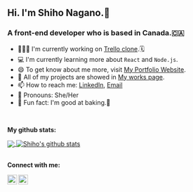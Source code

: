 ## Hi. I'm Shiho Nagano.👋
### A front-end developer who is based in Canada.🇨🇦

- 🏃🏻‍♀️ I'm currently working on [Trello clone](https://github.com/Shiho317/Trello).🗓
- 💻 I'm currently learning more about `React` and `Node.js`.
- 😄 To get know about me more, visit [My Portfolio Website](https://shiho-nagano.com/).
- 📒 All of my projects are showed in [My works page](https://shiho-nagano.com/work).
- 📫 How to reach me: [LinkedIn](https://www.linkedin.com/in/shiho-nagano-b7518b21b), [Email](mailto:shihonagano9797@gmail.com?subject=[GitHub]%20Source%20Han%20Sans)
- 👤 Pronouns: She/Her
- 🤩 Fun fact: I'm good at baking.🥐

<br/>

**My github stats:**

<a href="https://github.com/Shiho317">
  <img align="center" src="https://github-readme-stats.vercel.app/api/top-langs/?username=Shiho317&theme=light&hide_langs_below=1" />
</a>
<a href="https://github.com/Shiho317">
  <img align="center" src="https://github-readme-stats.vercel.app/api?username=Shiho317&show_icons=true&theme=light&line_height=27" alt="Shiho's github stats" />
</a>

<br/>
<br/>

**Connect with me:**

<a href="https://www.linkedin.com/in/shiho-nagano-b7518b21b">
  <img align="left" alt="Shiho's linkedin" width="22px" src="https://cdn.jsdelivr.net/npm/simple-icons@v3/icons/linkedin.svg" />
</a>
<a href="https://github.com/Shiho317">
  <img align="left" alt="Shiho's github" width="22px" src="https://cdn.jsdelivr.net/npm/simple-icons@v3/icons/github.svg" />
</a>
